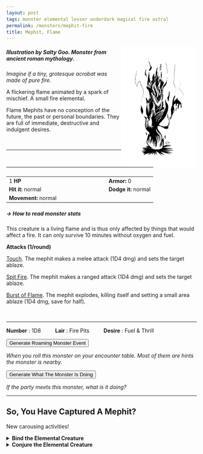 ```yaml
---
layout: post
tags: monster elemental lesser underdark magical fire astral
permalink: /monsters/mephit-fire
title: Mephit, Flame
---
```


<img align="right" width=200px  src="/images/0001_MephitFlame.png"  style="border:0px solid black">

##### Illustration by Salty Goo. Monster from ancient roman mythology.

_Imagine if a tiny, grotesque acrobat was made of pure fire._

A flickering flame animated by a spark of mischief. A small fire elemental.

Flame Mephits have no conception of the future, the past or personal boundaries. They are full of immediate, destructive and indulgent desires. 

<br>

---

|  <span style="display: inline-block; width:250px"></span>  |  |
| -------- | --------|
| 1 **HP** | **Armor:** 0  |
| **Hit it:** normal | **Dodge it:** normal |
| **Movement:** normal      | 

##### <span class="tooltip" data-tooltip="Armor = damage reduction · · · Easy/Normal/Hard = roll above 10/15/20 to beat">→ How to read monster stats</span>

This creature is a living flame and is thus only affected by things that would affect a fire. It can only survive 10 minutes without oxygen and fuel.

**Attacks (1/round)**

<ins>Touch</ins>. The mephit makes a melee attack (1D4 dmg) and sets the target ablaze.

<ins>Spit Fire</ins>. The mephit makes a ranged attack (1D4 dmg) and sets the target ablaze.

<ins>Burst of Flame</ins>. The mephit explodes, killing itself and setting a small area ablaze (1D4 dmg, save for half).

<br>

---

**Number** : 1D8 <span style="display: inline-block; width:30px"></span>
**Lair** : Fire Pits <span style="display: inline-block; width:30px"></span>
**Desire** : Fuel & Thrill

<button id="generate-btn">Generate Roaming Monster Event</button>
<p id="RoamResult" style="font-style: italic;">When you roll this monster on your encounter table. Most of them are hints the monster is nearby.</p>

<button onclick="generateMood()">Generate What The Monster Is Doing</button>
<p id="MoodResult" style="font-style: italic;">If the party meets this monster, what is it doing?</p>
<script src="/scripts/generateMood.js"></script>

---

## So, You Have Captured A Mephit?

New carousing activities!

<details markdown="1">
<summary style="font-weight: bold;">Bind the Elemental Creature</summary>
If you have captured this elemental monster, you can spend the equivalent of 3 bags of gold in a magical laboratory between two adventures to bind it to your soul. If you do so, you ...

- You gain 2 [Doom Points](/list/spell-catastrophe) (roll for Catastrophe); 
- You gain 1 [Spell Die](/spells/);
- Roll a D6, you <span class="tooltip" data-tooltip="Permanent mutations take an inventory slot">mutate</span> in the following way :

1. Every flammable item currently on you turns into ashes.
1. Your words are replaced by tiny fire mephits that mime them before being snuffed.
1. Your hair becomes flames (it doesn't burn you).
1. Each time you rest, one thing near you is stolen by a mephit and brought to the plane of fire.
1. Water burns you like it was fire.
1. You can change one word from a class ability you have or a spell you know to *Flame*.

If you roll a Catastrophe, the elemental is released and hostile, and you lose the Spell Dice.
</details>

<details markdown="1">
<summary style="font-weight: bold;">Conjure the Elemental Creature</summary>
If you have befriended or bound this monster, you can spend the equivalent of 2 bags of gold in a wizard library between two adventures to learn the following spell:

**Conjure Fire Mephit** <br>
R: self 

When casting the spell you must prepare a message with up to [sum] words. [sum] fire mephits are then summoned and will each deliver one word of your message to whoever it is intended to, across any plane. The message will be delivered in the most passionate and destructive way possible, damaging [dice] things the target owns.

</details>

 
 <script src="https://code.jquery.com/jquery-3.6.0.min.js"></script>
  <script>
  // ENCOUNTER GENERATOR SCRIPT
    $(document).ready(function() {
      $("#generate-btn").click(function() {
        // define the specific value to search for in column 0
        var searchValue = "0001"; // change this to the actual value you need

        // retrieve the CSV file
        $.get("/CSV/Monster - Index.csv", function(data) {
          // split the CSV data by rows and remove the header row
          var rows = data.split("\n").slice(1);

          // filter the rows by the specific value in column 0
          var matchingRows = rows.filter(function(row) {
            var columns = row.split(",");
            return columns[0] === searchValue;
          });

          // randomly select a row from the matching rows
          var selectedRow = matchingRows[Math.floor(Math.random() * matchingRows.length)];

          // select a random cell from columns 3 to 8
          var selectedCell = selectedRow.split(",")[Math.floor(Math.random() * 6) + 3];

          // display the selected text
          $("#RoamResult").text(selectedCell);
        });
      });
    });
  </script>
 

